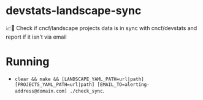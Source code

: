 # devstats-landscape-sync
📈🌄 Check if cncf/landscape projects data is in sync with cncf/devstats and report if it isn't via email


# Running

- `` clear && make && [LANDSCAPE_YAML_PATH=url|path] [PROJECTS_YAML_PATH=url|path] [EMAIL_TO=alerting-address@domain.com] ./check_sync ``.

